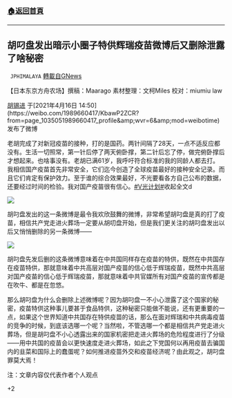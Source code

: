 ###  [:house:返回首頁](https://github.com/ourhimalayas/txt)
---

## 胡叼盘发出暗示小圈子特供辉瑞疫苗微博后又删除泄露了啥秘密
` JPHIMALAYA` [轉載自GNews](https://gnews.org/zh-hans/1111227/)

【日本东京方舟农场】撰稿：Maarago 素材整理：文柯Miles 校对：miumiu law

[胡锡进](https://weibo.com/huxijin?refer_flag=1005055013_) 于[2021年4月16日 14:50](https://weibo.com/1989660417/KbawP2ZCR?from=page_1035051989660417_profile&amp;wvr=6&amp;mod=weibotime) 发布了微博

老胡完成了对新冠疫苗的接种，打的是国药。两针间隔了28天，一点不适反应都没有。生活一切照常，第一针后停了两天俯卧撑，第二针后忘了停，做完俯卧撑后才想起来。也啥事没有。老胡已满61岁，我呼吁符合标准的我的同龄人都去打。我相信国产疫苗首先非常安全，它们迄今创造了全球疫苗最好的接种安全记录。而且它们肯定有保护效力。至于谁的综合效果最好，不光要看各方自己公布的数据，还要经过时间的检验。我对国产疫苗很有信心。[#V光计划#](https://s.weibo.com/weibo?q=%23V%E5%85%89%E8%AE%A1%E5%88%92%23&amp;from=default)收起全文d

![]()![](https://gnews.org/wp-content/uploads/2021/04/A3093376-A3D4-497F-BF9A-7A0CC707CFAA.jpeg)

胡叼盘发出的这一条微博是最令我欢欣鼓舞的微博，非常希望胡叼盘是真的打了疫苗，相信共产党走进火葬场一定要从胡叨盘开始，但是我们更关注的胡叼盘发出以后又悄悄删除的另一条微博——

![]()![](https://gnews.org/wp-content/uploads/2021/04/503787A0-19D0-475C-8297-83D948091D28.jpeg)

胡叼盘先发后删的这条微博意味着在中共国同样存在疫苗的特供，既然在中共国存在疫苗特供，那就意味着中共高层对国产疫苗的信心低于辉瑞疫苗，既然中共高层对国产疫苗的信心低于辉瑞疫苗，那就意味着中共官媒所有对国产疫苗的宣传都是在吹牛、都是在忽悠。

那么胡叼盘为什么会删除上述微博呢？因为胡叼盘一不小心泄露了这个国家的秘密，疫苗特供这种事儿要甚于食品特供，这种秘密只能做不能说，还有更重要的一点，如果这个世界知道中共国存在特供疫苗的话，那么在面对辉瑞和中共病毒疫苗的竞争的时候，到底该选哪一个呢？当然啦，不管选哪一个都是相信共产党走进火葬场，但是胡叼盘不小心透露出来的国家机密把走进火葬场的危险程度进行了分级——用中共国的疫苗会以更快速度走进火葬场，如此之下党国何以再用疫苗去骗国内的韭菜和国际上的蠢蛋呢？如何推进疫苗外交和疫苗经济呢？由此观之，胡叼盘罪莫大焉！

注：文章内容仅代表作者个人观点

+2
